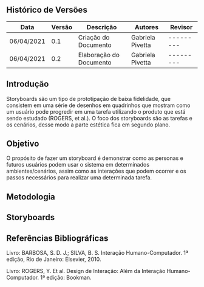 ## Histórico de Versões
| Data       | Versão | Descrição                            | Autores          | Revisor    |
| ---------- | ------ | ------------------------------------ | -----------------| -----------|
| 06/04/2021 | 0.1    | Criação do Documento                 | Gabriela Pivetta | ---------  |
| 06/04/2021 | 0.2    | Elaboração do Documento              | Gabriela Pivetta | ---------  |

## Introdução 

Storyboards são um tipo de prototipação de baixa fidelidade, que consistem em uma série de desenhos em quadrinhos que mostram como um usuário pode progredir em uma tarefa utilizando o produto que está sendo estudado (ROGERS, et al.).
O foco dos storyboards são as tarefas e os cenários, desse modo a parte estética fica em segundo plano.

## Objetivo

O propósito de fazer um storyboard é demonstrar como as personas e futuros usuários podem usar o sistema em determinados ambientes/cenários, assim como as interações que podem ocorrer e os passos necessários para realizar uma determinada tarefa.

## Metodologia

## Storyboards

## Referências Bibliográficas

Livro: BARBOSA, S. D. J.; SILVA, B. S. Interação Humano-Computador. 1ª edição, Rio de Janeiro: Elsevier, 2010.

Livro: ROGERS, Y. Et al. Design de Interação: Além da Interação Humano-Computador. 1ª edição: Bookman.